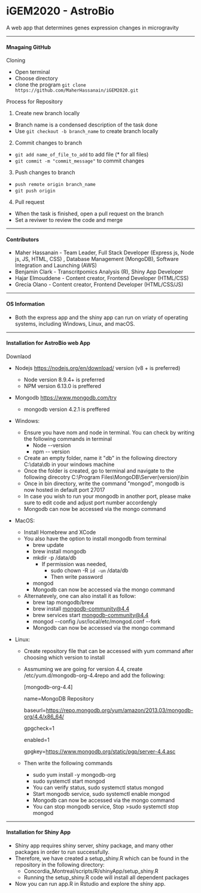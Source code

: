 # iGEM2020 - AstroBio
A web app that determines genes expression changes in microgravity

---------------------------------------------------------------------------------------------------------------------------------------


#### Mnagaing GitHub
  
  Cloning
  
 * Open terminal
 * Choose directory
 * clone the program ```git clone https://github.com/MaherHassanain/iGEM2020.git```
 
Process for Repository

1. Create new branch locally
  * Branch name is a condensed description of the task done
  * Use ```git checkout -b branch_name``` to create branch locally

2. Commit changes to branch
  * ```git add name_of_file_to_add``` to add file (* for all files)
  * ```git commit -m "commit_message"``` to commit changes

3. Push changes to branch
  * ```push remote origin branch_name```
  * ```git push origin```

4. Pull request
  * When the task is finished, open a pull request on the branch
  * Set a reviwer to review the code and merge 
  
---------------------------------------------------------------------------------------------------------------------------------------

#### Contributors

* Maher Hassanain - Team Leader, Full Stack Developer (Express js, Node js, JS, HTML, CSS) , Database Management (MongoDB), Software Integration and Launching (AWS)
* Benjamin Clark - Transcritpomics Analysis (R), Shiny App Developer 
* Hajar Elmouddene - Content creator, Frontend Developer (HTML/CSS)
* Grecia Olano - Content creator, Frontend Developer (HTML/CSS/JS)

---------------------------------------------------------------------------------------------------------------------------------------
 
#### OS Information

* Both the express app and the shiny app can run on vriaty of operating systems, including Windows, Linux, and macOS. 

---------------------------------------------------------------------------------------------------------------------------------------

#### Installation for AstroBio web App

Downlaod
* Nodejs https://nodejs.org/en/download/ version (v8 + is preferred)
    * Node version 8.9.4+ is preferred
    * NPM version 6.13.0 is preffered
* Mongodb https://www.mongodb.com/try 
    * mongodb version 4.2.1 is preffered

* Windows:
    * Ensure you have nom and node in terminal. You can check by writing the following commands in terminal
        * Node --version
        * npm -- version 
    * Create an empty folder, name it "db" in the following directory C:\data\db in your windows machine
    * Once the folder is created, go to terminal and navigate to the following direcotry C:\Program Files\MongoDB\Server\(version)\bin
    * Once in bin directory, write the command "mongod", mongodb is now hosted in default port 27017
    * In case you wish to run your mongodb in another port, please make sure to edit code and adjust port number accordengly 
    * Mongodb can now be accessed via the mongo command
    
* MacOS:
    * Install Homebrew and XCode
    * You also have the option to install mongodb from terminal
         * brew update
        * brew install mongodb
        * mkdir -p /data/db
            * If permission was needed, 
                * sudo chown -R `id -un` /data/db
                * Then write password
         * mongod
         * Mongodb can now be accessed via the mongo command
    * Alternatevely, one can also install it as follow:
        * brew tap mongodb/brew
        * brew install mongodb-community@4.4 
        * brew services start mongodb-community@4.4
        * mongod --config /usr/local/etc/mongod.conf --fork
        * Mongodb can now be accessed via the mongo command
    
* Linux:
    * Create repository file that can be accessed with yum command after choosing which version to install
    * Assmuming we are going for version 4.4, create /etc/yum.d/mongodb-org-4.4repo and add the following:
    
      [mongodb-org-4.4]
      
      name=MongoDB Repository
      
      baseurl=https://repo.mongodb.org/yum/amazon/2013.03/mongodb-org/4.4/x86_64/
      
      gpgcheck=1
      
      enabled=1
      
      gpgkey=https://www.mongodb.org/static/pgp/server-4.4.asc
      
    * Then write the following commands
        * sudo yum install -y mongodb-org
        * sudo systemctl start mongod
        * You can verify status, sudo systemctl status mongod
        * Start mongodb service, sudo systemctl enable mongod
        * Mongodb can now be accessed via the mongo command
        * You can stop mongodb service, Stop >sudo systemctl stop mongod
        
---------------------------------------------------------------------------------------------------------------------------------------

#### Installation for Shiny App 

* Shiny app requires shiny server, shiny package, and many other packages in order to run successfully. 
* Therefore, we have created a setup_shiny.R which can be found in the repository in the following directory:
    * Concordia_Montreal/scripts/R/shinyApp/setup_shiny.R 
    * Running the setup_shiny.R code will install all dependent packages
* Now you can run app.R in Rstudio and explore the shiny app.
